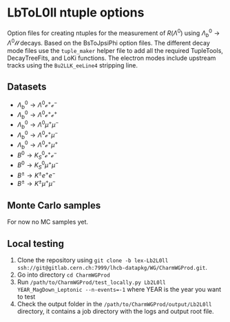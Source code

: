 # LbToL0ll ntuple options

Option files for creating ntuples for the measurement of $`R(\Lambda^{0})`$ using $`\Lambda_{b}^{0} \to \Lambda^{0} \mathcal{l}\mathcal{l}`$ decays. 
Based on the BsToJpsiPhi option files. 
The different decay mode files use the `tuple_maker` helper file to add all the required TupleTools, DecayTreeFits, and LoKi functions. 
The electron modes include upstream tracks using the `Bu2LLK_eeLine4` stripping line.

## Datasets

* $`\Lambda_{b}^{0} \to \Lambda^{0} \mathcal{e}^{+}\mathcal{e}^{-}`$
* $`\Lambda_{b}^{0} \to \Lambda^{0} \mathcal{e}^{+}\mathcal{e}^{+}`$
* $`\Lambda_{b}^{0} \to \Lambda^{0} \mu^{+}\mu^{-}`$
* $`\Lambda_{b}^{0} \to \Lambda^{0} \mathcal{e}^{+}\mu^{-}`$
* $`\Lambda_{b}^{0} \to \Lambda^{0} \mathcal{e}^{+}\mu^{+}`$
* $`B^{0} \to K^{0}_{S} \mathcal{e}^{+}\mathcal{e}^{-}`$
* $`B^{0} \to K^{0}_{S} \mu^{+}\mu^{-}`$
* $`B^{\pm} \to K^{\pm} e^{+}e^{-}`$
* $`B^{\pm} \to K^{\pm} \mu^{+}\mu^{-}`$

## Monte Carlo samples
For now no MC samples yet.

## Local testing
1. Clone the repository using `git clone -b lex-Lb2L0ll ssh://git@gitlab.cern.ch:7999/lhcb-datapkg/WG/CharmWGProd.git`.
2. Go into directory `cd CharmWGProd`
3. Run `/path/to/CharmWGProd/test_locally.py Lb2L0ll YEAR_MagDown_Leptonic --n-events=-1` where YEAR is the year you want to test
4. Check the output folder in the `/path/to/CharmWGProd/output/Lb2L0ll` directory, it contains a job directory with the logs and output root file.
